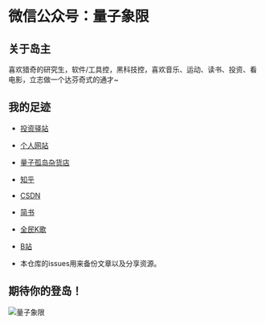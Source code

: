 # 微信公众号：量子象限

## 关于岛主
喜欢猎奇的研究生，软件/工具控，黑科技控，喜欢音乐、运动、读书、投资、看电影，立志做一个达芬奇式的通才~
## 我的足迹
- [投资驿站](https://touzihub.com)
- [个人网站](https://wangtao27.top/)
- [量子孤岛杂货店](http://quantumisland.ys168.com/)
- [知乎](https://www.zhihu.com/people/gu-dao-violet/activities)
- [CSDN](https://blog.csdn.net/fly_wt)
- [简书](https://www.jianshu.com/u/d57a5252ac61)
- [全民K歌](https://kg.qq.com/node/personal?uid=639e9e85252d378f34)
- [B站](https://space.bilibili.com/265933907)

- 本仓库的issues用来备份文章以及分享资源。

## 期待你的登岛！

![量子象限](https://pic1.superbed.cn/item/5dea2f56f1f6f81c5007e0c3.png)




